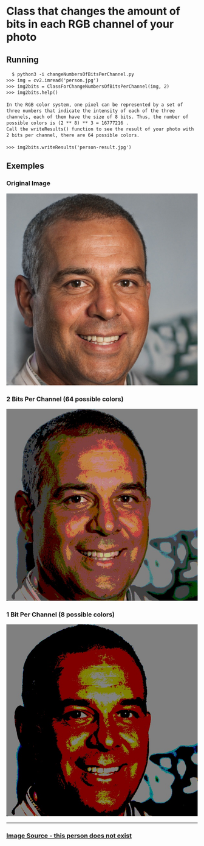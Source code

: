 # Class that changes the amount of bits in each RGB channel of your photo

## Running

```
  $ python3 -i changeNumbersOfBitsPerChannel.py
>>> img = cv2.imread('person.jpg')
>>> img2bits = ClassForChangeNumbersOfBitsPerChannel(img, 2)
>>> img2bits.help()

In the RGB color system, one pixel can be represented by a set of three numbers that indicate the intensity of each of the three channels, each of them have the size of 8 bits. Thus, the number of possible colors is (2 ** 8) ** 3 = 16777216 .
Call the writeResults() function to see the result of your photo with 2 bits per channel, there are 64 possible colors.

>>> img2bits.writeResults('person-result.jpg')
```

## Exemples

### Original Image

![Person](https://raw.githubusercontent.com/raulpy271/ChangeNumbersOfBitsPerChannelInImage/master/person.jpg)

### 2 Bits Per Channel (64 possible colors)

![Person](https://raw.githubusercontent.com/raulpy271/ChangeNumbersOfBitsPerChannelInImage/master/person-result-2-bits.jpg)

### 1 Bit Per Channel (8 possible colors)

![Person](https://raw.githubusercontent.com/raulpy271/ChangeNumbersOfBitsPerChannelInImage/master/person-result-1-bits.jpg)

---

### [Image Source - this person does not exist](https://thispersondoesnotexist.com/)

